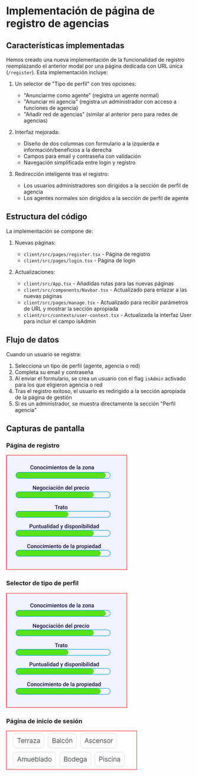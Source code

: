 # Implementación de página de registro de agencias

## Características implementadas

Hemos creado una nueva implementación de la funcionalidad de registro reemplazando el anterior modal por una página dedicada con URL única (`/register`). Esta implementación incluye:

1. Un selector de "Tipo de perfil" con tres opciones:
   - "Anunciarme como agente" (registra un agente normal)
   - "Anunciar mi agencia" (registra un administrador con acceso a funciones de agencia)
   - "Añadir red de agencias" (similar al anterior pero para redes de agencias)

2. Interfaz mejorada:
   - Diseño de dos columnas con formulario a la izquierda e información/beneficios a la derecha
   - Campos para email y contraseña con validación
   - Navegación simplificada entre login y registro

3. Redirección inteligente tras el registro:
   - Los usuarios administradores son dirigidos a la sección de perfil de agencia
   - Los agentes normales son dirigidos a la sección de perfil de agente

## Estructura del código

La implementación se compone de:

1. Nuevas páginas:
   - `client/src/pages/register.tsx` - Página de registro
   - `client/src/pages/login.tsx` - Página de login

2. Actualizaciones:
   - `client/src/App.tsx` - Añadidas rutas para las nuevas páginas
   - `client/src/components/Navbar.tsx` - Actualizado para enlazar a las nuevas páginas
   - `client/src/pages/manage.tsx` - Actualizado para recibir parámetros de URL y mostrar la sección apropiada
   - `client/src/contexts/user-context.tsx` - Actualizada la interfaz User para incluir el campo isAdmin

## Flujo de datos

Cuando un usuario se registra:
1. Selecciona un tipo de perfil (agente, agencia o red)
2. Completa su email y contraseña
3. Al enviar el formulario, se crea un usuario con el flag `isAdmin` activado para los que eligieron agencia o red
4. Tras el registro exitoso, el usuario es redirigido a la sección apropiada de la página de gestión
5. Si es un administrador, se muestra directamente la sección "Perfil agencia"

## Capturas de pantalla

### Página de registro
![Captura de página de registro](attached_assets/image_1745077985862.png)

### Selector de tipo de perfil
![Selector tipo perfil](attached_assets/image_1745085063369.png)

### Página de inicio de sesión
![Página de inicio de sesión](attached_assets/image_1745010620116.png)